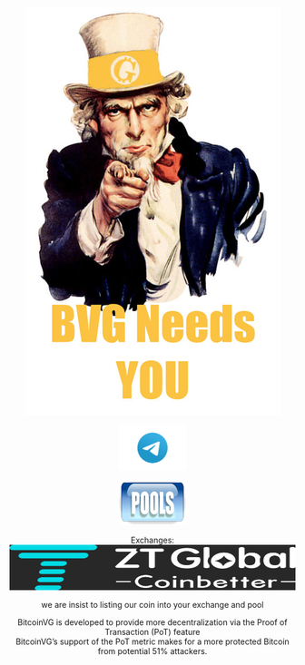 <html>
  <body>
    <center>

<img src="ss.jpg"><br>

<a href="https://t.me/BitcoinVG"> <img src="Telegram_(software)-Logo.wine.png" width="120px" height="80px" /></a>  <br>
    
<a href="https://miningpoolstats.stream/bitcoinvg"> <img src="buttons_PNG129.jpg" width="120px" height="80px" /></a><br>



Exchanges: <br>
<a href="https://www.ztb.im/exchange?coin=BVG_USDT"> <img src="22w.jpg" width="611" height="80px" /></a><br>

we are insist to listing our coin into your exchange and pool <br>
  <p>BitcoinVG is developed to provide more decentralization via the Proof of Transaction (PoT) feature <br>BitcoinVG’s support of the PoT metric makes for a more protected Bitcoin from potential 51% attackers.</p>
    </center>
</body>
</html>
 
